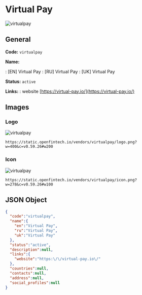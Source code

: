 
# Virtual Pay 
![virtualpay](https://static.openfintech.io/vendors/virtualpay/logo.png?w=400&c=v0.59.26#w200)  

## General 
 
**Code:** `virtualpay` 
 
**Name:** 
 
:	[EN] Virtual Pay 
:	[RU] Virtual Pay 
:	[UK] Virtual Pay 
 
**Status:** `active` 
 
**Links:** 
: website [https://virtual-pay.io/](https://virtual-pay.io/) 
 

## Images 

### Logo 
 
![virtualpay](https://static.openfintech.io/vendors/virtualpay/logo.png?w=400&c=v0.59.26#w200)  

```
https://static.openfintech.io/vendors/virtualpay/logo.png?w=400&c=v0.59.26#w200
```  

### Icon 
 
![virtualpay](https://static.openfintech.io/vendors/virtualpay/icon.png?w=278&c=v0.59.26#w100)  

```
https://static.openfintech.io/vendors/virtualpay/icon.png?w=278&c=v0.59.26#w100
```  

## JSON Object 

```json
{
  "code":"virtualpay",
  "name":{
    "en":"Virtual Pay",
    "ru":"Virtual Pay",
    "uk":"Virtual Pay"
  },
  "status":"active",
  "description":null,
  "links":{
    "website":"https:\/\/virtual-pay.io\/"
  },
  "countries":null,
  "contacts":null,
  "address":null,
  "social_profiles":null
}
```  
